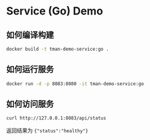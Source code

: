 # Service (Go) Demo

## 如何编译构建

```bash
docker build -t tman-demo-service:go .
```

## 如何运行服务

```bash
docker run -d -p 8083:8080 -it tman-demo-service:go
```

## 如何访问服务

```bash
curl http://127.0.0.1:8083/api/status
```

返回结果为 `{"status":"healthy"}`
